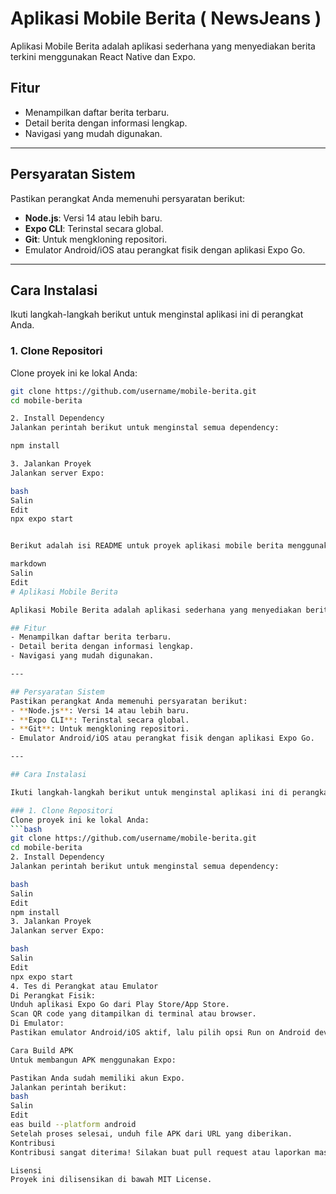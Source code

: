 # Aplikasi Mobile Berita ( NewsJeans )

Aplikasi Mobile Berita adalah aplikasi sederhana yang menyediakan berita terkini menggunakan React Native dan Expo.

## Fitur
- Menampilkan daftar berita terbaru.
- Detail berita dengan informasi lengkap.
- Navigasi yang mudah digunakan.

---

## Persyaratan Sistem
Pastikan perangkat Anda memenuhi persyaratan berikut:
- **Node.js**: Versi 14 atau lebih baru.
- **Expo CLI**: Terinstal secara global.
- **Git**: Untuk mengkloning repositori.
- Emulator Android/iOS atau perangkat fisik dengan aplikasi Expo Go.

---

## Cara Instalasi

Ikuti langkah-langkah berikut untuk menginstal aplikasi ini di perangkat Anda.

### 1. Clone Repositori
Clone proyek ini ke lokal Anda:
```bash
git clone https://github.com/username/mobile-berita.git
cd mobile-berita

2. Install Dependency
Jalankan perintah berikut untuk menginstal semua dependency:

npm install

3. Jalankan Proyek
Jalankan server Expo:

bash
Salin
Edit
npx expo start


Berikut adalah isi README untuk proyek aplikasi mobile berita menggunakan React Native dengan Expo:

markdown
Salin
Edit
# Aplikasi Mobile Berita

Aplikasi Mobile Berita adalah aplikasi sederhana yang menyediakan berita terkini menggunakan React Native dan Expo.

## Fitur
- Menampilkan daftar berita terbaru.
- Detail berita dengan informasi lengkap.
- Navigasi yang mudah digunakan.

---

## Persyaratan Sistem
Pastikan perangkat Anda memenuhi persyaratan berikut:
- **Node.js**: Versi 14 atau lebih baru.
- **Expo CLI**: Terinstal secara global.
- **Git**: Untuk mengkloning repositori.
- Emulator Android/iOS atau perangkat fisik dengan aplikasi Expo Go.

---

## Cara Instalasi

Ikuti langkah-langkah berikut untuk menginstal aplikasi ini di perangkat Anda.

### 1. Clone Repositori
Clone proyek ini ke lokal Anda:
```bash
git clone https://github.com/username/mobile-berita.git
cd mobile-berita
2. Install Dependency
Jalankan perintah berikut untuk menginstal semua dependency:

bash
Salin
Edit
npm install
3. Jalankan Proyek
Jalankan server Expo:

bash
Salin
Edit
npx expo start
4. Tes di Perangkat atau Emulator
Di Perangkat Fisik:
Unduh aplikasi Expo Go dari Play Store/App Store.
Scan QR code yang ditampilkan di terminal atau browser.
Di Emulator:
Pastikan emulator Android/iOS aktif, lalu pilih opsi Run on Android device/emulator atau Run on iOS simulator di terminal.

Cara Build APK
Untuk membangun APK menggunakan Expo:

Pastikan Anda sudah memiliki akun Expo.
Jalankan perintah berikut:
bash
Salin
Edit
eas build --platform android
Setelah proses selesai, unduh file APK dari URL yang diberikan.
Kontribusi
Kontribusi sangat diterima! Silakan buat pull request atau laporkan masalah di Issues.

Lisensi
Proyek ini dilisensikan di bawah MIT License.

